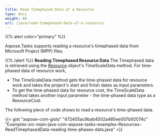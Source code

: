 ```yaml
---
title: Read Timephased Data of a Resource
type: docs
weight: 80
url: /java/read-timephased-data-of-a-resource/
---
```


{{% alert color="primary" %}} 

Aspose.Tasks supports reading a resource's timephased data from Microsoft Project (MPP) files.

{{% /alert %}} 
**Reading Timephased Resource Data**
The Timephased data is retrieved using the [Resource](https://apireference.aspose.com/tasks/java/com.aspose.tasks/Resource) object's TimeScaleData method. For time-phased data of resource work,

- The TimeScaleData method gets the time-phased data for resource work and takes the project's start and finish dates as input parameters.
- To get the time-phased data for resource cost, the TimeScaleData method takes another input parameter - the time-phased data type as a ResourceCost.

The following piece of code shows to read a resource's time-phased data.

{{< gist "aspose-com-gists" "472405ac9bab4502a485ee007b92074c" "Examples-src-main-java-com-aspose-tasks-examples-Resources-ReadTimephasedData-reading-time-phases-data.java" >}}
